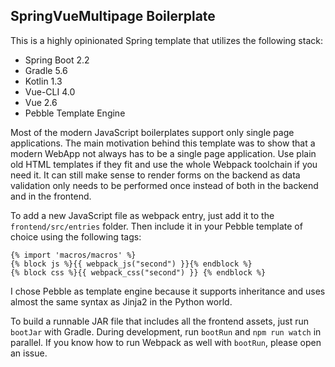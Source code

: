 ## SpringVueMultipage Boilerplate

This is a highly opinionated Spring template that utilizes the following
stack:

* Spring Boot 2.2
* Gradle 5.6
* Kotlin 1.3
* Vue-CLI 4.0
* Vue 2.6
* Pebble Template Engine

Most of the modern JavaScript boilerplates support only single page
applications.
The main motivation behind this template was to show that a modern WebApp not always
has to be a single page application. Use plain old HTML templates if they fit
and use the whole Webpack toolchain if you need it. It can still make sense to render
forms on the backend as data validation only needs to be performed once instead of 
both in the backend and in the frontend.

To add a new JavaScript file as webpack entry, just add it to the `frontend/src/entries`
folder. Then include it in your Pebble template of choice using the following tags:
```
{% import 'macros/macros' %}
{% block js %}{{ webpack_js("second") }}{% endblock %}
{% block css %}{{ webpack_css("second") }} {% endblock %}
```
I chose Pebble as template engine because it supports inheritance and uses almost
the same syntax as Jinja2 in the Python world.

To build a runnable JAR file that includes all the frontend assets, just run
`bootJar` with Gradle.
During development, run `bootRun` and `npm run watch` in parallel.
If you know how to run Webpack as well with `bootRun`, please open an issue.